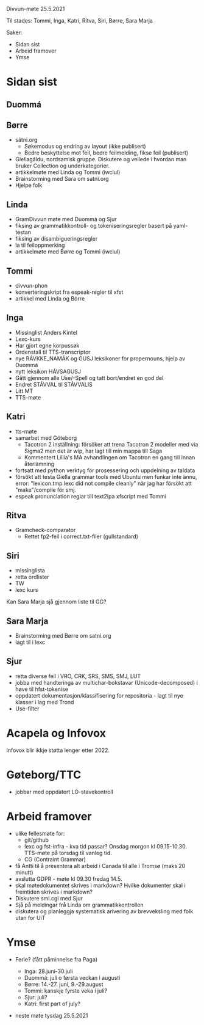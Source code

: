 Divvun-møte 25.5.2021

Til stades: Tommi, Inga, Katri, Ritva, Siri, Børre, Sara Marja

Saker:
* Sidan sist
* Arbeid framover
* Ymse

#  Sidan sist

##  Duommá

##  Børre
* sátni.org
    - Søkemodus og endring av layout (ikke publisert)
    - Bedre beskyttelse mot feil, bedre feilmelding, fikse feil (publisert)
* Giellagáldu, nordsamisk gruppe. Diskutere og veilede i hvordan man bruker Collection og underkategorier.
* artikkelmøte med Linda og Tommi (iwclul)
* Brainstorming med Sara om satni.org
* Hjelpe folk

##  Linda
* GramDivvun møte med Duommá og Sjur
* fiksing av grammatikkontroll- og tokeniseringsregler basert på yaml-testan
* fiksing av disambigueringsregler
* la til feiloppmerking
* artikkelmøte med Børre og Tommi (iwclul)

##  Tommi
* divvun-phon
* konverteringskript fra espeak-regler til xfst
* artikkel med Linda og Börre

##  Inga
* Missinglist Anders Kintel
* Lexc-kurs
* Har gjort egne korpussøk
* Ordenstall til TTS-transcriptor
* nye RÁVKKE_NAMÁK og GUSJ leksikoner for propernouns, hjelp av Duommá
* nytt leksikon HÁVSAGUSJ
* Gått gjennom alle Use/-Spell og tatt bort/endret en god del
* Endret STÁVVAL til STÁVVALIS
* Litt MT
* TTS-møte

##  Katri
* tts-møte
* samarbet med Göteborg
    - Tacotron 2 inställning: försöker att trena Tacotron 2 modeller med via Sigma2 men det är wip, har lagt till min mappa till Saga
    - Kommentert Liliia's MA avhandlingen om Tacotron en gang till innan återlämning
* fortsatt med python verktyg för prosessering och uppdelning av taldata
* försökt att testa Giella grammar tools med Ubuntu men funkar inte ännu, error: "lexicon.tmp.lexc did not compile cleanly" när jag har försökt att "make"/compile för smj.
* espeak pronunciation reglar till text2ipa xfscript med Tommi

##  Ritva
* Gramcheck-comparator
    - Rettet fp2-feil i correct.txt-filer (gullstandard)

##  Siri
* missinglista
* retta ordlister
* TW
* lexc kurs

Kan Sara Marja sjå gjennom liste til GG?

##  Sara Marja
* Brainstorming med Børre om satni.org
* lagt til i lexc 

##  Sjur
* retta diverse feil i VRO, CRK, SRS, SMS, SMJ, LUT
* jobba med handteringa av multichar-bokstavar (Unicode-decomposed) i høve til hfst-tokenise
* oppdatert dokumentasjon/klassifisering for repositoria - lagt til nye klasser i lag med Trond
* Use-filter

#  Acapela og Infovox

Infovox blir ikkje støtta lenger etter 2022.

#  Gøteborg/TTC
* jobbar med oppdatert LO-stavekontroll

#  Arbeid framover
* ulike fellesmøte for:
    - git/github
    - lexc og fst-infra - kva tid passar? Onsdag morgon kl 09.15-10.30. TTS-møte på torsdag til vanleg tid.
    - CG (Contraint Grammar)
* få Antti til å presentera alt arbeid i Canada til alle i Tromsø (maks 20 minutt)
* avslutta GDPR - møte kl 09.30 fredag 14.5.
* skal møtedokumentet skrives i markdown? Hvilke dokumenter skal i fremtiden skrives i markdown?
* Diskutere smi.cgi med Sjur
* Sjå på meldingar frå Linda om grammatikkontrollen
* diskutera og planleggja systematisk arivering av brevveksling med folk utan for UiT

#  Ymse
* Ferie? (fått påminnelse fra Paga)
    - Inga: 28.juni-30.juli
    - Duommá: juli o førsta veckan i augusti
    - Børre: 14.-27. juni, 9.-29.august
    - Tommi: kanskje fyrste veka i juli?
    - Sjur: juli?
    - Katri: first part of july?

* neste møte tysdag 25.5.2021
